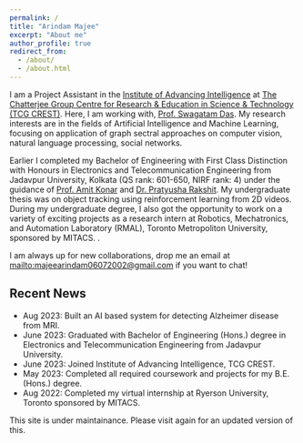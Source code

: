 ```yaml
---
permalink: /
title: "Arindam Majee"
excerpt: "About me"
author_profile: true
redirect_from: 
  - /about/
  - /about.html
---
```


I am a Project Assistant in the [Institute of Advancing Intelligence](https://www.tcgcrest.org/institutes/iai/) at [The Chatterjee Group Centre for Research & Education in Science & Technology (TCG CREST)](https://www.tcgcrest.org/). Here, I am working with, [Prof. Swagatam Das](https://www.isical.ac.in/~swagatam.das/). My research interests are in the fields of Artificial Intelligence and Machine Learning, focusing on application of graph sectral approaches on computer vision, natural language processing, social networks.

Earlier I completed my Bachelor of Engineering with First Class Distinction with Honours in Electronics and Telecommunication Engineering from Jadavpur University, Kolkata (QS rank: 601-650, NIRF rank: 4) under the guidance of [Prof. Amit Konar](https://scholar.google.co.in/citations?user=s1F23CAAAAAJ&hl=en) and [Dr. Pratyusha Rakshit](https://scholar.google.co.in/citations?user=00rPoQEAAAAJ). My undergraduate thesis was on object tracking using reinforcement learning from 2D videos. During my undergraduate degree, I also got the opportunity to work on a variety of exciting projects as a research intern at Robotics, Mechatronics, and Automation Laboratory (RMAL), Toronto Metropoliton University, sponsored by MITACS. .

I am always up for new collaborations, drop me an email at [mailto:majeearindam06072002@gmail.com](majeearindam06072002[@]gmail[dot]com) if you want to chat!

## Recent News

- Aug 2023: Built an AI based system for detecting Alzheimer disease from MRI.
- June 2023: Graduated with Bachelor of Engineering (Hons.) degree in Electronics and Telecommunication Engineering from Jadavpur University.
- June 2023: Joined Institute of Advancing Intelligence, TCG CREST.
- May 2023: Completed all required coursework and projects for my B.E. (Hons.) degree.
- Aug 2022: Completed my virtual internship at Ryerson University, Toronto sponsored by MITACS.


This site is under maintainance. Please visit again for an updated version of this.
